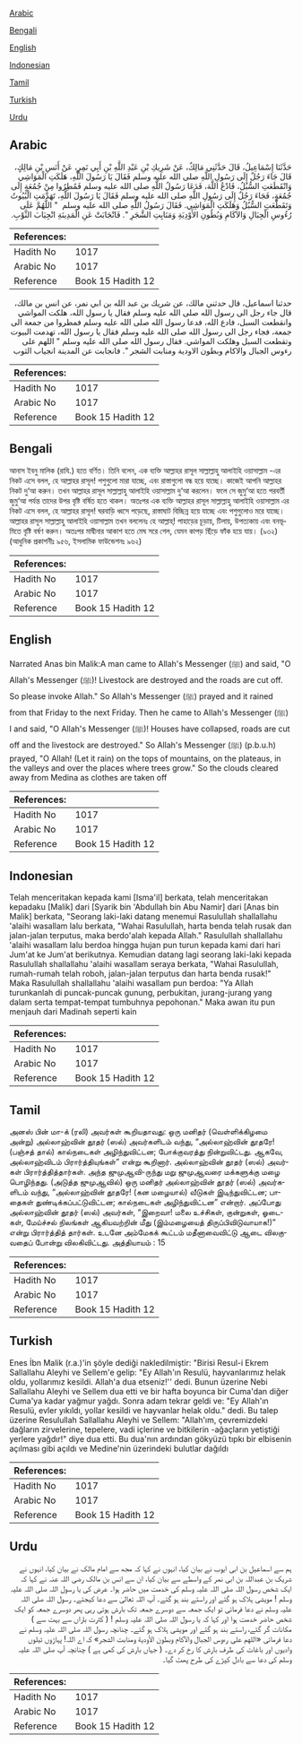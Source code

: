 [Arabic](#arabic)

[Bengali](#bengali)

[English](#english)

[Indonesian](#indonesian)

[Tamil](#tamil)

[Turkish](#turkish)

[Urdu](#urdu)

## Arabic


<div dir="rtl" lang="ar" style={{fontSize:'larger',backgroundColor:'#f8f9fa',padding:20}}>
حَدَّثَنَا إِسْمَاعِيلُ، قَالَ حَدَّثَنِي مَالِكٌ، عَنْ شَرِيكِ بْنِ عَبْدِ اللَّهِ بْنِ أَبِي نَمِرٍ، عَنْ أَنَسِ بْنِ مَالِكٍ، قَالَ جَاءَ رَجُلٌ إِلَى رَسُولِ اللَّهِ صلى الله عليه وسلم فَقَالَ يَا رَسُولَ اللَّهِ، هَلَكَتِ الْمَوَاشِي وَانْقَطَعَتِ السُّبُلُ، فَادْعُ اللَّهَ، فَدَعَا رَسُولُ اللَّهِ صلى الله عليه وسلم فَمُطِرُوا مِنْ جُمُعَةٍ إِلَى جُمُعَةٍ، فَجَاءَ رَجُلٌ إِلَى رَسُولِ اللَّهِ صلى الله عليه وسلم فَقَالَ يَا رَسُولَ اللَّهِ، تَهَدَّمَتِ الْبُيُوتُ وَتَقَطَّعَتِ السُّبُلُ وَهَلَكَتِ الْمَوَاشِي‏.‏ فَقَالَ رَسُولُ اللَّهِ صلى الله عليه وسلم ‏ "‏ اللَّهُمَّ عَلَى رُءُوسِ الْجِبَالِ وَالآكَامِ وَبُطُونِ الأَوْدِيَةِ وَمَنَابِتِ الشَّجَرِ ‏"‏‏.‏ فَانْجَابَتْ عَنِ الْمَدِينَةِ انْجِيَابَ الثَّوْبِ‏.‏
</div>
<div style={{backgroundColor:'#f8f9fa',padding:20, marginBottom: 10}}><table> <thead> <tr> <th>References:</th> <th></th> </tr> </thead> <tbody><tr><td>Hadith No</td><td>1017</td></tr><tr><td>Arabic No</td><td>1017</td></tr><tr><td>Reference</td><td>Book 15 Hadith 12</td></tr></tbody></table></div>


<div dir="rtl" lang="ar" style={{fontSize:'larger',backgroundColor:'#f8f9fa',padding:20}}>
حدثنا اسماعيل، قال حدثني مالك، عن شريك بن عبد الله بن ابي نمر، عن انس بن مالك، قال جاء رجل الى رسول الله صلى الله عليه وسلم فقال يا رسول الله، هلكت المواشي وانقطعت السبل، فادع الله، فدعا رسول الله صلى الله عليه وسلم فمطروا من جمعة الى جمعة، فجاء رجل الى رسول الله صلى الله عليه وسلم فقال يا رسول الله، تهدمت البيوت وتقطعت السبل وهلكت المواشي. فقال رسول الله صلى الله عليه وسلم " اللهم على رءوس الجبال والاكام وبطون الاودية ومنابت الشجر ". فانجابت عن المدينة انجياب الثوب
</div>
<div style={{backgroundColor:'#f8f9fa',padding:20, marginBottom: 10}}><table> <thead> <tr> <th>References:</th> <th></th> </tr> </thead> <tbody><tr><td>Hadith No</td><td>1017</td></tr><tr><td>Arabic No</td><td>1017</td></tr><tr><td>Reference</td><td>Book 15 Hadith 12</td></tr></tbody></table></div>

## Bengali


<div dir="ltr" lang="bn" style={{fontSize:'larger',backgroundColor:'#f8f9fa',padding:20}}>
আনাস ইবনু মালিক (রাযি.) হতে বর্ণিত। তিনি বলেন, এক ব্যক্তি আল্লাহর রাসূল সাল্লাল্লাহু আলাইহি ওয়াসাল্লাম -এর নিকট এসে বলল, হে আল্লাহর রাসূল! পশুগুলো মারা যাচ্ছে, এবং রাস্তাগুলো বন্ধ হয়ে যাচ্ছে। কাজেই আপনি আল্লাহর নিকট দু‘আ করুন। তখন আল্লাহর রাসূল সাল্লাল্লাহু আলাইহি ওয়াসাল্লাম দু‘আ করলেন। ফলে সে জুমু‘আ হতে পরবর্তী জুমু‘আ পর্যন্ত তাদের উপর বৃষ্টি বর্ষিত হতে থাকল। অতঃপর এক ব্যক্তি আল্লাহর রাসূল সাল্লাল্লাহু আলাইহি ওয়াসাল্লাম এর নিকট এসে বলল, হে আল্লাহর রাসূল! ঘরবাড়ি ধ্বসে পড়েছে, রাস্তাঘাট বিচ্ছিন্ন হয়ে যাচ্ছে এবং পশুগুলোও মরে যাচ্ছে। আল্লাহর রাসূল সাল্লাল্লাহু আলাইহি ওয়াসাল্লাম তখন বললেনঃ হে আল্লাহ্! পাহাড়ের চূড়ায়, টিলায়, উপত্যকায় এবং বনভূমিতে বৃষ্টি বর্ষণ করুন। অতঃপর মাদ্বীনার আকাশ হতে মেঘ সরে গেল, যেমন কাপড় ছিঁড়ে ফাঁক হয়ে যায়। (৯৩২) (আধুনিক প্রকাশনীঃ ৯৫৬, ইসলামিক ফাউন্ডেশনঃ ৯৬২)
</div>
<div style={{backgroundColor:'#f8f9fa',padding:20, marginBottom: 10}}><table> <thead> <tr> <th>References:</th> <th></th> </tr> </thead> <tbody><tr><td>Hadith No</td><td>1017</td></tr><tr><td>Arabic No</td><td>1017</td></tr><tr><td>Reference</td><td>Book 15 Hadith 12</td></tr></tbody></table></div>

## English


<div dir="ltr" lang="en" style={{fontSize:'larger',backgroundColor:'#f8f9fa',padding:20}}>
Narrated Anas bin Malik:A man came to Allah's Messenger (ﷺ) and said, "O Allah's Messenger (ﷺ)! Livestock are destroyed and the roads are cut off. So please invoke Allah." So Allah's Messenger (ﷺ) prayed and it rained from that Friday to the next Friday. Then he came to Allah's Messenger (ﷺ) I and said, "O Allah's Messenger (ﷺ)! Houses have collapsed, roads are cut off and the livestock are destroyed." So Allah's Messenger (ﷺ) (p.b.u.h) prayed, "O Allah! (Let it rain) on the tops of mountains, on the plateaus, in the valleys and over the places where trees grow." So the clouds cleared away from Medina as clothes are taken off
</div>
<div style={{backgroundColor:'#f8f9fa',padding:20, marginBottom: 10}}><table> <thead> <tr> <th>References:</th> <th></th> </tr> </thead> <tbody><tr><td>Hadith No</td><td>1017</td></tr><tr><td>Arabic No</td><td>1017</td></tr><tr><td>Reference</td><td>Book 15 Hadith 12</td></tr></tbody></table></div>

## Indonesian


<div dir="ltr" lang="id" style={{fontSize:'larger',backgroundColor:'#f8f9fa',padding:20}}>
Telah menceritakan kepada kami [Isma'il] berkata, telah menceritakan kepadaku [Malik] dari [Syarik bin 'Abdullah bin Abu Namir] dari [Anas bin Malik] berkata, "Seorang laki-laki datang menemui Rasulullah shallallahu 'alaihi wasallam lalu berkata, "Wahai Rasulullah, harta benda telah rusak dan jalan-jalan terputus, maka berdo'alah kepada Allah." Rasulullah shallallahu 'alaihi wasallam lalu berdoa hingga hujan pun turun kepada kami dari hari Jum'at ke Jum'at berikutnya. Kemudian datang lagi seorang laki-laki kepada Rasulullah shallallahu 'alaihi wasallam seraya berkata, "Wahai Rasulullah, rumah-rumah telah roboh, jalan-jalan terputus dan harta benda rusak!" Maka Rasulullah shallallahu 'alaihi wasallam pun berdoa: "Ya Allah turunkanlah di puncak-puncak gunung, perbukitan, jurang-jurang yang dalam serta tempat-tempat tumbuhnya pepohonan." Maka awan itu pun menjauh dari Madinah seperti kain
</div>
<div style={{backgroundColor:'#f8f9fa',padding:20, marginBottom: 10}}><table> <thead> <tr> <th>References:</th> <th></th> </tr> </thead> <tbody><tr><td>Hadith No</td><td>1017</td></tr><tr><td>Arabic No</td><td>1017</td></tr><tr><td>Reference</td><td>Book 15 Hadith 12</td></tr></tbody></table></div>

## Tamil


<div dir="ltr" lang="ta" style={{fontSize:'larger',backgroundColor:'#f8f9fa',padding:20}}>
அனஸ் பின் மா-க் (ரலி) அவர்கள் கூறியதாவது: ஒரு மனிதர் (வெள்ளிக்கிழமை அன்று) அல்லாஹ்வின் தூதர் (ஸல்) அவர்களிடம் வந்து, “அல்லாஹ்வின் தூதரே! (பஞ்சத் தால்) கால்நடைகள் அழிந்துவிட்டன; போக்குவரத்து நின்றுவிட்டது. ஆகவே, அல்லாஹ்விடம் பிரார்த்தியுங்கள்” என்று கூறினார். அல்லாஹ்வின் தூதர் (ஸல்) அவர்கள் பிரார்த்தித்தார்கள். அந்த ஜுமுஆவி-ருந்து மறு ஜுமுஆவரை மக்களுக்கு மழை பொழிந்தது. (அடுத்த ஜுமுஆவில்) ஒரு மனிதர் அல்லாஹ்வின் தூதர் (ஸல்) அவர்களிடம் வந்து, “அல்லாஹ்வின் தூதரே! (கன மழையால்) வீடுகள் இடிந்துவிட்டன; பாதைகள் துண்டிக்கப்பட்டுவிட்டன; கால்நடைகள் அழிந்துவிட்டன” என்றார். அப்போது அல்லாஹ்வின் தூதர் (ஸல்) அவர்கள், “இறைவா! மலை உச்சிகள், குன்றுகள், ஓடைகள், மேய்ச்சல் நிலங்கள் ஆகியவற்றின் மீது (இம்மழையைத் திருப்பிவிடுவாயாக!)” என்று பிரார்த்தித் தார்கள். உடனே அம்மேகக் கூட்டம் மதீனாவைவிட்டு ஆடை விலகுவதைப் போன்று விலகிவிட்டது. அத்தியாயம் : 15
</div>
<div style={{backgroundColor:'#f8f9fa',padding:20, marginBottom: 10}}><table> <thead> <tr> <th>References:</th> <th></th> </tr> </thead> <tbody><tr><td>Hadith No</td><td>1017</td></tr><tr><td>Arabic No</td><td>1017</td></tr><tr><td>Reference</td><td>Book 15 Hadith 12</td></tr></tbody></table></div>

## Turkish


<div dir="ltr" lang="tr" style={{fontSize:'larger',backgroundColor:'#f8f9fa',padding:20}}>
Enes İbn Malik (r.a.)'in şöyle dediği nakledilmiştir: "Birisi Resul-i Ekrem Sallallahu Aleyhi ve Sellem'e gelip: "Ey Allah'ın Resulü, hayvanlarımız helak oldu, yollarımız kesildi. Allah'a dua etseniz!'' dedi. Bunun üzerine Nebi Sallallahu Aleyhi ve Sellem dua etti ve bir hafta boyunca bir Cuma'dan diğer Cuma'ya kadar yağmur yağdı. Sonra adam tekrar geldi ve: "Ey Allah'ın Resulü, evler yıkıldı, yollar kesildi ve hayvanlar helak oldu." dedi. Bu talep üzerine Resulullah Sallallahu Aleyhi ve Sellem: "Allah'ım, çevremizdeki dağların zirvelerine, tepelere, vadi içlerine ve bitkilerin -ağaçların yetiştiği yerlere yağdır!" diye dua etti. Bu dua'nın ardından gökyüzü tıpkı bir elbisenin açılması gibi açıldı ve Medine'nin üzerindeki bulutlar dağıldı
</div>
<div style={{backgroundColor:'#f8f9fa',padding:20, marginBottom: 10}}><table> <thead> <tr> <th>References:</th> <th></th> </tr> </thead> <tbody><tr><td>Hadith No</td><td>1017</td></tr><tr><td>Arabic No</td><td>1017</td></tr><tr><td>Reference</td><td>Book 15 Hadith 12</td></tr></tbody></table></div>

## Urdu


<div dir="rtl" lang="ur" style={{fontSize:'larger',backgroundColor:'#f8f9fa',padding:20}}>
ہم سے اسماعیل بن ابی ایوب نے بیان کیا، انہوں نے کہا کہ مجھ سے امام مالک نے بیان کیا، انہوں نے شریک بن عبداللہ بن ابی نمر کے واسطے سے بیان کیا، ان سے انس بن مالک رضی اللہ عنہ نے کہا کہ ایک شخص رسول اللہ صلی اللہ علیہ وسلم کی خدمت میں حاضر ہوا۔ عرض کی یا رسول اللہ صلی اللہ علیہ وسلم ! مویشی ہلاک ہو گئے اور راستے بند ہو گئے۔ آپ اللہ تعالیٰ سے دعا کیجئے۔ رسول اللہ صلی اللہ علیہ وسلم نے دعا فرمائی تو ایک جمعہ سے دوسرے جمعہ تک بارش ہوتی رہی پھر دوسرے جمعہ کو ایک شخص حاضر خدمت ہوا اور کہا کہ یا رسول اللہ صلی اللہ علیہ وسلم ! ( کثرت باراں سے بہت سے ) مکانات گر گئے، راستے بند ہو گئے اور مویشی ہلاک ہو گئے۔ چنانچہ رسول اللہ صلی اللہ علیہ وسلم نے دعا فرمائی «اللهم على رءوس الجبال والآكام وبطون الأودية ومنابت الشجر» کہ اے اللہ! پہاڑوں ٹیلوں وادیوں اور باغات کی طرف بارش کا رخ کر دے۔ ( جہاں بارش کی کمی ہے ) چنانچہ آپ صلی اللہ علیہ وسلم کی دعا سے بادل کپڑے کی طرح پھٹ گیا۔
</div>
<div style={{backgroundColor:'#f8f9fa',padding:20, marginBottom: 10}}><table> <thead> <tr> <th>References:</th> <th></th> </tr> </thead> <tbody><tr><td>Hadith No</td><td>1017</td></tr><tr><td>Arabic No</td><td>1017</td></tr><tr><td>Reference</td><td>Book 15 Hadith 12</td></tr></tbody></table></div>